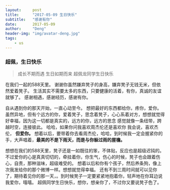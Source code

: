 ```yaml
---
layout:     post
title:      "2017-05-09 生日快乐"
subtitle:   "感谢有你"
date:       2017-05-09
author:     "Deng"
header-img: "img/avatar-deng.jpg"
tags:
    - us
---
```

### 超佩，生日快乐 ###

>成长不期而遇 生日如期而来 超佩龙同学生日快乐

在我们一起的588天里。
谢谢你虽然嫌弃凳子的身高，嫌弃凳子无钱无米，但依然爱着凳子。
生活其实不需要太多的东西，只要健康的活着，有你，真诚的友谊就够了。
感谢相遇，感谢经历，感谢有你。

自从遇到你的那天开始，一直心动至今。
想把最好的东西都给你，疼你，爱你。
虽然异地，但有个远方的你，爱着凳子，思念着凳子，心心系着对方，想想就觉得好幸福，因为这一切都是真实的，远方的你，远方的思念 感觉就像一条纽带，跨越时空，连接彼此。
哈哈，如果你问我喜欢周杰伦还是喜欢你
我会说，喜欢杰伦，
**但爱你。**
想着以后，要带着你去看周杰伦，哈哈，到时候我一定会握紧你的手，大声唱着，**最美的不是下雨天，而是与你躲过雨的屋檐。**

想想在我们的588天里，凳子还是一如既往的笨，不体贴，反应也是超级迟钝的。
不过爱你的心是真真切切的，牵挂着你，你生气，伤心的时候，凳子也会跟着伤心，自责，那种滋味，超级难受的。
想着以后和你有个孩子，然后养条狗，像上次我发给你的那个微博一样。想想就觉得幸福。
还有不到三周时间就可以见你了，期待着见你的那一天，。到时候凳子一定要紧紧地抱着你，轻声地在你耳边说我爱你，嘻嘻。
超佩同学生日快乐，想你，想亲你了，不过你又要说凳子色了。

